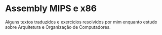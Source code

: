 # Assembly MIPS e x86

Alguns textos traduzidos e exercícios resolvidos por mim enquanto estudo sobre Arquitetura e Organização de Computadores. 

